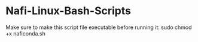 # Nafi-Linux-Bash-Scripts
Make sure to make this script file executable before running it:
sudo chmod +x naficonda.sh
